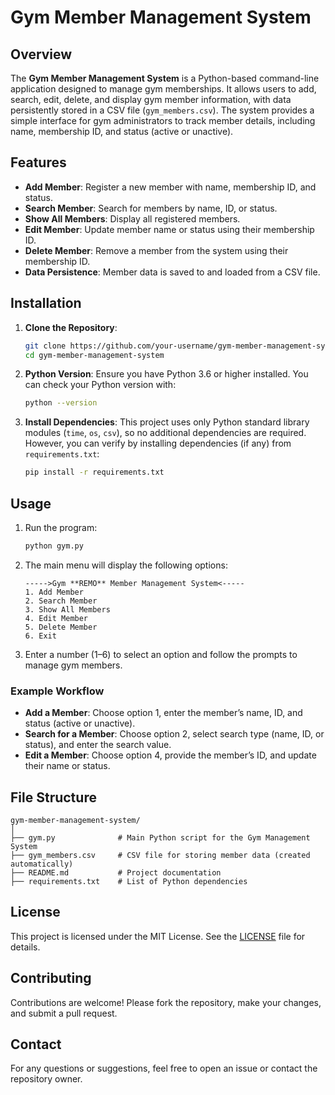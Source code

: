 # Gym Member Management System

## Overview
The **Gym Member Management System** is a Python-based command-line application designed to manage gym memberships. It allows users to add, search, edit, delete, and display gym member information, with data persistently stored in a CSV file (`gym_members.csv`). The system provides a simple interface for gym administrators to track member details, including name, membership ID, and status (active or unactive).

## Features
- **Add Member**: Register a new member with name, membership ID, and status.
- **Search Member**: Search for members by name, ID, or status.
- **Show All Members**: Display all registered members.
- **Edit Member**: Update member name or status using their membership ID.
- **Delete Member**: Remove a member from the system using their membership ID.
- **Data Persistence**: Member data is saved to and loaded from a CSV file.

## Installation
1. **Clone the Repository**:
   ```bash
   git clone https://github.com/your-username/gym-member-management-system.git
   cd gym-member-management-system
   ```

2. **Python Version**:
   Ensure you have Python 3.6 or higher installed. You can check your Python version with:
   ```bash
   python --version
   ```

3. **Install Dependencies**:
   This project uses only Python standard library modules (`time`, `os`, `csv`), so no additional dependencies are required. However, you can verify by installing dependencies (if any) from `requirements.txt`:
   ```bash
   pip install -r requirements.txt
   ```

## Usage
1. Run the program:
   ```bash
   python gym.py
   ```

2. The main menu will display the following options:
   ```
   ----->Gym **REMO** Member Management System<-----
   1. Add Member
   2. Search Member
   3. Show All Members
   4. Edit Member
   5. Delete Member
   6. Exit
   ```

3. Enter a number (1–6) to select an option and follow the prompts to manage gym members.

### Example Workflow
- **Add a Member**: Choose option 1, enter the member’s name, ID, and status (active or unactive).
- **Search for a Member**: Choose option 2, select search type (name, ID, or status), and enter the search value.
- **Edit a Member**: Choose option 4, provide the member’s ID, and update their name or status.

## File Structure
```
gym-member-management-system/
│
├── gym.py              # Main Python script for the Gym Management System
├── gym_members.csv     # CSV file for storing member data (created automatically)
├── README.md           # Project documentation
├── requirements.txt    # List of Python dependencies
```

## License
This project is licensed under the MIT License. See the [LICENSE](LICENSE) file for details.

## Contributing
Contributions are welcome! Please fork the repository, make your changes, and submit a pull request.

## Contact
For any questions or suggestions, feel free to open an issue or contact the repository owner.